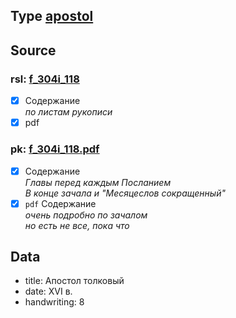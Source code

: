 ## Type [apostol][apostol]

## Source

### rsl: [f_304i_118][rsl]

- [x] Содержание  
  *по листам рукописи*
- [x] pdf

### pk: [f_304i_118.pdf][pk]

- [x] Содержание  
  *Главы перед каждым Посланием*  
  *В конце зачала и "Месяцеслов сокращенный"*
- [x] `pdf` Содержание  
  *очень подробно по зачалом*  
  *но есть не все, пока что*

## Data

* title: Апостол толковый
* date: XVI в.
* handwriting: 8

[rsl]: https://lib-fond.ru/lib-rgb/304-i/f-304i-118/

[pk]: ../../../../../../pravoslavie/bibliya/novyj_zavet/apostol/tolkovyy/f_304i_118.pdf

[apostol]: ../../../apostol/Апостол.md